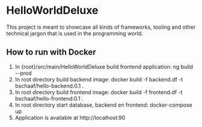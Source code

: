 # HelloWorldDeluxe


This project is meant to showcase all kinds of frameworks, tooling and other technical jargon that is used in the programming world.


<h2>How to run with Docker</h2>



<ol>
  <li>In {root}/src/main/HelloWorldDeluxe build frontend application: ng build --prod</li>
  <li>In root directory build backend image: docker build -f backend.df -t bschaaf/hello-backend:0.1 .</li>
  <li>In root directory build frontend image: docker build -f frontend.df -t bschaaf/hello-frontend:0.1 .</li>
  <li>In root directory start database, backend en frontend: docker-compose up</li>
  <li>Application is available at http://localhost:90</li>
</ol>


